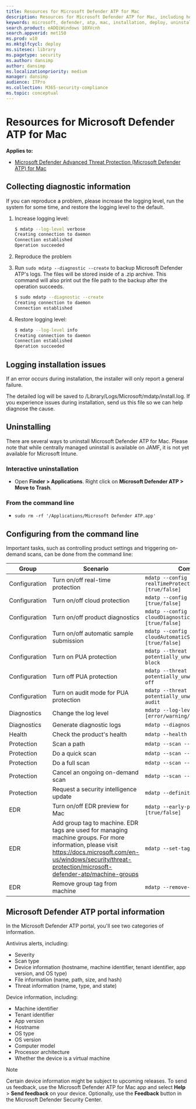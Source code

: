 ```yaml
---
title: Resources for Microsoft Defender ATP for Mac
description: Resources for Microsoft Defender ATP for Mac, including how to uninstall it, how to collect diagnostic logs, CLI commands, and known issues with the product.
keywords: microsoft, defender, atp, mac, installation, deploy, uninstallation, intune, jamf, macos, catalina, mojave, high sierra
search.product: eADQiWindows 10XVcnh
search.appverid: met150
ms.prod: w10
ms.mktglfcycl: deploy
ms.sitesec: library
ms.pagetype: security
ms.author: dansimp
author: dansimp
ms.localizationpriority: medium
manager: dansimp
audience: ITPro
ms.collection: M365-security-compliance 
ms.topic: conceptual
---
```


# Resources for Microsoft Defender ATP for Mac

**Applies to:**

- [Microsoft Defender Advanced Threat Protection (Microsoft Defender ATP) for Mac](microsoft-defender-atp-mac.md)

## Collecting diagnostic information

If you can reproduce a problem, please increase the logging level, run the system for some time, and restore the logging level to the default.

1. Increase logging level:

   ```bash
   $ mdatp --log-level verbose
   Creating connection to daemon
   Connection established
   Operation succeeded
   ```

2. Reproduce the problem

3. Run `sudo mdatp --diagnostic --create` to backup Microsoft Defender ATP's logs. The files will be stored inside of a .zip archive. This command will also print out the file path to the backup after the operation succeeds.

   ```bash
   $ sudo mdatp --diagnostic --create
   Creating connection to daemon
   Connection established
   ```

4. Restore logging level:

   ```bash
   $ mdatp --log-level info
   Creating connection to daemon
   Connection established
   Operation succeeded
   ```

## Logging installation issues

If an error occurs during installation, the installer will only report a general failure.

The detailed log will be saved to /Library/Logs/Microsoft/mdatp/install.log. If you experience issues during installation, send us this file so we can help diagnose the cause.

## Uninstalling

There are several ways to uninstall Microsoft Defender ATP for Mac. Please note that while centrally managed uninstall is available on JAMF, it is not yet available for Microsoft Intune.

### Interactive uninstallation

- Open **Finder > Applications**. Right click on **Microsoft Defender ATP > Move to Trash**.

### From the command line

- ```sudo rm -rf '/Applications/Microsoft Defender ATP.app'```

## Configuring from the command line

Important tasks, such as controlling product settings and triggering on-demand scans, can be done from the command line:

|Group        |Scenario                                   |Command                                                                |
|-------------|-------------------------------------------|-----------------------------------------------------------------------|
|Configuration|Turn on/off real-time protection           |`mdatp --config realTimeProtectionEnabled [true/false]`                |
|Configuration|Turn on/off cloud protection               |`mdatp --config cloudEnabled [true/false]`                             |
|Configuration|Turn on/off product diagnostics            |`mdatp --config cloudDiagnosticEnabled [true/false]`                               |
|Configuration|Turn on/off automatic sample submission    |`mdatp --config cloudAutomaticSampleSubmission [true/false]`           |
|Configuration|Turn on PUA protection                     |`mdatp --threat --type-handling potentially_unwanted_application block`|
|Configuration|Turn off PUA protection                    |`mdatp --threat --type-handling potentially_unwanted_application off`  |
|Configuration|Turn on audit mode for PUA protection      |`mdatp --threat --type-handling potentially_unwanted_application audit`|
|Diagnostics  |Change the log level                       |`mdatp --log-level [error/warning/info/verbose]`                       |
|Diagnostics  |Generate diagnostic logs                   |`mdatp --diagnostic --create`                                                   |
|Health       |Check the product's health                 |`mdatp --health`                                                       |
|Protection   |Scan a path                                |`mdatp --scan --path [path]`                                           |
|Protection   |Do a quick scan                            |`mdatp --scan --quick`                                                 |
|Protection   |Do a full scan                             |`mdatp --scan --full`                                                  |
|Protection   |Cancel an ongoing on-demand scan           |`mdatp --scan --cancel`                                                |
|Protection   |Request a security intelligence update     |`mdatp --definition-update`                                            |
|EDR          |Turn on/off EDR preview for Mac            |`mdatp --early-preview [true/false]`                                   |
|EDR          |Add group tag to machine. EDR tags are used for managing machine groups. For more information, please visit https://docs.microsoft.com/en-us/windows/security/threat-protection/microsoft-defender-atp/machine-groups |`mdatp --set-tag GROUP [name]` |
|EDR          |Remove group tag from machine              |`mdatp --remove-tag [name]`                                            |

## Microsoft Defender ATP portal information

In the Microsoft Defender ATP portal, you'll see two categories of information.

Antivirus alerts, including:

  - Severity
  - Scan type
  - Device information (hostname, machine identifier, tenant identifier, app version, and OS type)
  - File information (name, path, size, and hash)
  - Threat information (name, type, and state)

Device information, including:

  - Machine identifier
  - Tenant identifier
  - App version
  - Hostname
  - OS type
  - OS version
  - Computer model
  - Processor architecture
  - Whether the device is a virtual machine
  
  > [!NOTE]
  > Certain device information might be subject to upcoming releases. To send us feedback, use the Microsoft Defender ATP for Mac app and select **Help** > **Send feedback** on your device. Optionally, use the **Feedback** button in the Microsoft Defender Security Center.
